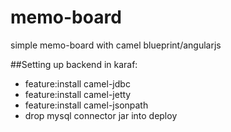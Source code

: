 # memo-board
simple memo-board with camel blueprint/angularjs

##Setting up backend in karaf:

* feature:install camel-jdbc
* feature:install camel-jetty
* feature:install camel-jsonpath
* drop mysql connector jar into deploy

